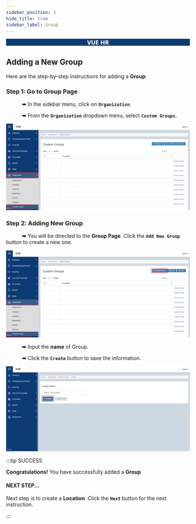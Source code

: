 ```yaml
---
sidebar_position: 3
hide_title: true
sidebar_label: Group
---
```


![Banner](../img/banner.png)

## Adding a New Group

Here are the step-by-step instructions for adding a **Group**:

### Step 1: Go to Group Page

&nbsp;&nbsp;&nbsp;&nbsp;&nbsp;&nbsp;&nbsp;&nbsp;&nbsp;&nbsp;&nbsp;**➥** In the sidebar menu, click on **`Organization`**.

&nbsp;&nbsp;&nbsp;&nbsp;&nbsp;&nbsp;&nbsp;&nbsp;&nbsp;&nbsp;&nbsp;**➥** From the **`Organization`** dropdown menu, select **`Custom Groups`**.

![Custom Groups](../img/organization-groups.png)

### Step 2: Adding New Group

&nbsp;&nbsp;&nbsp;&nbsp;&nbsp;&nbsp;&nbsp;&nbsp;&nbsp;&nbsp;&nbsp;**➥** You will be directed to the **Group Page**. Click the **`Add New Group`** button to create a new one.

![Custom Groups](../img/organization-groups-add.png)

&nbsp;&nbsp;&nbsp;&nbsp;&nbsp;&nbsp;&nbsp;&nbsp;&nbsp;&nbsp;&nbsp;**➥** Input the **name** of Group.

&nbsp;&nbsp;&nbsp;&nbsp;&nbsp;&nbsp;&nbsp;&nbsp;&nbsp;&nbsp;&nbsp;**➥** Click the **`Create`** button to save the information.

![Custom Groups](../img/organization-groups-create.png)

:::tip SUCCESS

**Congratulations!** You have successfully added a **Group**

#### NEXT STEP...

Next step is to create a **Location**. Click the **`Next`** button for the next instruction.

:::